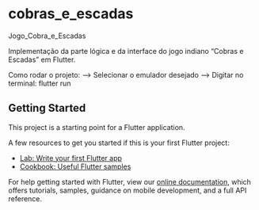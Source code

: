 # cobras_e_escadas

Jogo_Cobra_e_Escadas

Implementação da parte lógica e da interface do jogo indiano “Cobras e Escadas” em Flutter.

Como rodar o projeto:
--> Selecionar o emulador desejado
--> Digitar no terminal: flutter run

## Getting Started

This project is a starting point for a Flutter application.

A few resources to get you started if this is your first Flutter project:

- [Lab: Write your first Flutter app](https://flutter.dev/docs/get-started/codelab)
- [Cookbook: Useful Flutter samples](https://flutter.dev/docs/cookbook)

For help getting started with Flutter, view our
[online documentation](https://flutter.dev/docs), which offers tutorials,
samples, guidance on mobile development, and a full API reference.
